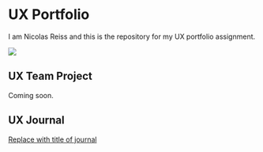 # UX Portfolio

I am Nicolas Reiss and this is the repository for my UX portfolio assignment. 

![](./image3)


## UX Team Project

Coming soon.

## UX Journal

[Replace with title of journal](journal/)
